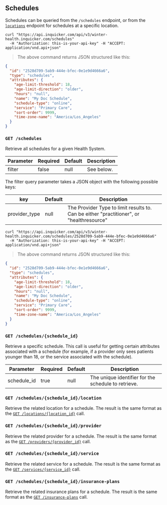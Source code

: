 ## Schedules

Schedules can be queried from the `/schedules` endpoint, or from the
[`locations`](#locations) endpoint for schedules at a specific location.

```shell
curl "https://api.inquicker.com/api/v3/winter-health.inquicker.com/schedules"
  -H "Authorization: this-is-your-api-key" -H "ACCEPT: application/vnd.api+json"
```

> The above command returns JSON structured like this:

```json
{
  "id": "2528d709-5ab9-444e-bfec-0e1e9d4666a6",
  "type": "schedules",
  "attributes": {
    "age-limit-threshold": 18,
    "age-limit-direction": "older",
    "hours": "null",
    "name": "My Doc Schedule",
    "schedule-type": "online",
    "service": "Primary Care",
    "sort-order": 9999,
    "time-zone-name": "America/Los_Angeles"
  }
}
```

### `GET /schedules`

Retrieve all schedules for a given Health System.

Parameter | Required | Default | Description
--------- | -------- | ------- | -----------
filter | false | null | See below.

The filter query parameter takes a JSON object with the following possible keys:

key | Default | Description
--------- | ------- | -----------
provider_type | null | The Provider Type to limit results to. Can be either "practitioner", or "healthresource"

```shell
curl "https://api.inquicker.com/api/v3/winter-health.inquicker.com/schedules/2528d709-5ab9-444e-bfec-0e1e9d4666a6"
  -H "Authorization: this-is-your-api-key" -H "ACCEPT: application/vnd.api+json"
```

> The above command returns JSON structured like this:

```json
{
  "id": "2528d709-5ab9-444e-bfec-0e1e9d4666a6",
  "type": "schedules",
  "attributes": {
    "age-limit-threshold": 18,
    "age-limit-direction": "older",
    "hours": "null",
    "name": "My Doc Schedule",
    "schedule-type": "online",
    "service": "Primary Care",
    "sort-order": 9999,
    "time-zone-name": "America/Los_Angeles"
  }
}
```

### `GET /schedules/{schedule_id}`

Retrieve a specific schedule. This call is useful for getting certain attributes
associated with a schedule (for example, if a provider only sees patients
younger than 18, or the service associated with the schedule).

Parameter | Required | Default | Description
--------- | -------- | ------- | -----------
schedule_id | true | null | The unique identifier for the schedule to retrieve.

### `GET /schedules/{schedule_id}/location`

Retrieve the related location for a schedule. The result is the same format as
the [`GET /locations/{location_id}`](#get-locations-location_id) call.

### `GET /schedules/{schedule_id}/provider`

Retrieve the related provider for a schedule. The result is the same format as
the [`GET /providers/{provider_id}`](#get-providers-provider_id) call.

### `GET /schedules/{schedule_id}/service`

Retrieve the related service for a schedule. The result is the same format as
the [`GET /services/{service_id}`](#get-services-service_id) call.

### `GET /schedules/{schedule_id}/insurance-plans`

Retrieve the related insurance plans for a schedule. The result is the same
format as the [`GET /insurance-plans`](#get-insurance-plans) call.
